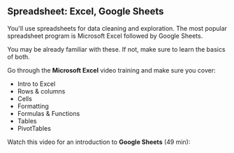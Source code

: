 ## Spreadsheet: Excel, Google Sheets

You'll use spreadsheets for data cleaning and exploration. The most popular spreadsheet program is Microsoft Excel followed by Google Sheets.

You may be already familiar with these. If not, make sure to learn the basics of both.

Go through the **Microsoft Excel** video training and make sure you cover:

- Intro to Excel
- Rows & columns
- Cells
- Formatting
- Formulas & Functions
- Tables
- PivotTables

Watch this video for an introduction to **Google Sheets** (49 min):

[](https://youtu.be/TENAbUa-R-w)